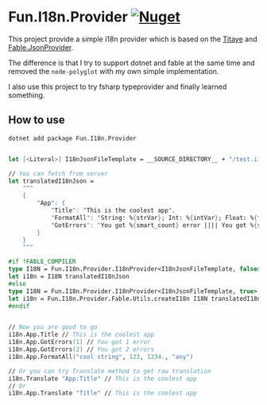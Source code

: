 # Fun.I18n.Provider [![Nuget](https://img.shields.io/nuget/v/Fun.I18n.Provider)](https://www.nuget.org/packages/Fun.I18n.Provider)

This project provide a simple i18n provider which is based on the [Titaye](https://github.com/Titaye/Fable.PolyglotProvider) and [Fable.JsonProvider](https://github.com/fable-compiler/Fable.JsonProvider).

The difference is that I try to support dotnet and fable at the same time and removed the `node-polyglot` with my own simple implementation.

I also use this project to try fsharp typeprovider and finally learned something.

## How to use

```
dotnet add package Fun.I18n.Provider
```

```fsharp

let [<Literal>] I18nJsonFileTemplate = __SOURCE_DIRECTORY__ + "/test.i18n.json"

// You can fetch from server
let translatedI18nJson =
    """
    {
        "App": {
            "Title": "This is the coolest app",
            "FormatAll": "String: %{strVar}; Int: %{intVar}; Float: %{floatVar}; Any: %{anyVar}",
            "GotErrors": "You got %{smart_count} error |||| You got %{smart_count} errors"
        }
    }
    """

#if !FABLE_COMPILER
type I18N = Fun.I18n.Provider.I18nProvider<I18nJsonFileTemplate, false>
let i18n = I18N translatedI18nJson
#else
type I18N = Fun.I18n.Provider.I18nProvider<I18nJsonFileTemplate, true>
let i18n = Fun.I18n.Provider.Fable.Utils.createI18n I18N translatedI18nJson // Use createI18n to pull dependencies for fable
#endif


// Now you are good to go
i18n.App.Title // This is the coolest app
i18n.App.GotErrors(1) // You got 1 error
i18n.App.GotErrors(2) // You got 2 errors
i18n.App.FormatAll("cool string", 123, 1234., "any")

// Or you can try Translate method to get raw translation
i18n.Translate "App:Title" // This is the coolest app
// Or
i18n.App.Translate "Title" // This is the coolest app
```
